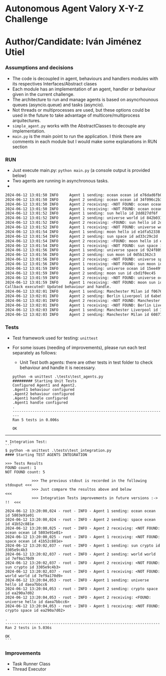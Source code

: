 # Autonomous Agent Valory X-Y-Z Challenge

# Author/Candidate: Iván Jiménez Utiel


### Assumptions and decisions

- The code is decoupled in agent, behaviours and handlers modules with its respectives Interfaces/Abstract clases
- Each module has an implementation of an agent, handler or behaviour given in the current challenge.
- The architecture to run and manage agents is based on asyncrhounous queues (asyncio.queue) and tasks (asyncio).
- Not threads or multiprocesses are used, but these options could be used in the future to take advantage of multicore/multiprocess arquitectures. 
- `simple_agent.py` works with the AbstractClasses to decouple any implementation. 
- `main.py` is the main point to run the application. I think there are comments in each module but I would make some explanations in RUN section

### RUN

* Just execute main.py: `python main.py` (a console output is provided below)
* Two agents are running in asynchronous tasks.
*

```bash
2024-06-12 13:01:50 INFO     Agent 1 sending: ocean ocean id e76dad6fb0
2024-06-12 13:01:50 INFO     Agent 2 sending: ocean ocean id 34f096c2b3
2024-06-12 13:01:50 INFO     Agent 2 receiving: <NOT FOUND: ocean ocean id e76dad6fb0>
2024-06-12 13:01:50 INFO     Agent 1 receiving: <NOT FOUND: ocean ocean id 34f096c2b3>
2024-06-12 13:01:52 INFO     Agent 1 sending: sun hello id 2dd827df6f
2024-06-12 13:01:52 INFO     Agent 2 sending: universe world id 842b0317da
2024-06-12 13:01:52 INFO     Agent 2 receiving: <FOUND: sun hello id 2dd827df6f>
2024-06-12 13:01:52 INFO     Agent 1 receiving: <NOT FOUND: universe world id 842b0317da>
2024-06-12 13:01:54 INFO     Agent 1 sending: moon hello id e1dfa52338
2024-06-12 13:01:54 INFO     Agent 2 sending: sun space id ad33c29c2d
2024-06-12 13:01:54 INFO     Agent 2 receiving: <FOUND: moon hello id e1dfa52338>
2024-06-12 13:01:54 INFO     Agent 1 receiving: <NOT FOUND: sun space id ad33c29c2d>
2024-06-12 13:01:56 INFO     Agent 1 sending: universe space id 924f809d98
2024-06-12 13:01:56 INFO     Agent 2 sending: sun moon id 0d5b1362c3
2024-06-12 13:01:56 INFO     Agent 2 receiving: <NOT FOUND: universe space id 924f809d98>
2024-06-12 13:01:56 INFO     Agent 1 receiving: <NOT FOUND: sun moon id 0d5b1362c3>
2024-06-12 13:01:59 INFO     Agent 1 sending: universe ocean id 15ee49fbb3
2024-06-12 13:01:59 INFO     Agent 2 sending: moon sun id cbd1f0ec45
2024-06-12 13:01:59 INFO     Agent 2 receiving: <NOT FOUND: universe ocean id 15ee49fbb3>
2024-06-12 13:01:59 INFO     Agent 1 receiving: <NOT FOUND: moon sun id cbd1f0ec45>
Callback executed! Updated behaviour and handle.
2024-06-12 13:02:01 INFO     Agent 1 sending: Manchester Milan id f0676d4382
2024-06-12 13:02:01 INFO     Agent 2 sending: Berlin Liverpool id 6abe9b33d1
2024-06-12 13:02:01 INFO     Agent 2 receiving: <NOT FOUND: Manchester Milan id f0676d4382>
2024-06-12 13:02:01 INFO     Agent 1 receiving: <NOT FOUND: Berlin Liverpool id 6abe9b33d1>
2024-06-12 13:02:03 INFO     Agent 1 sending: Manchester Liverpool id 1e2b18db64
2024-06-12 13:02:03 INFO     Agent 2 sending: Manchester Milan id 608775691b
```

### Tests

- Test framework used for testing: `unittest`
- For some issues (needing of improvements), please run each test separately as follows:
    
    * Unit Test both agents: there are other tests in test folder to check behaviour and handle it is necessary. 
    ```
    python -m unittest .\tests\test_agents.py                
    ######### Starting Unit Tests
    Configured Agent1 and Agent2.
    .Agent1 behaviour configured
    .Agent2 behaviour configured
    .Agent1 handle configured
    .Agent1 handle configured
    .
    ----------------------------------------------------------------------
    Ran 5 tests in 0.006s

    OK
    ```
---
    * Integration Test:
    ```
    $ python -m unittest .\tests\test_integration.py         
    #### Starting TEST AGENTS INTEGRATION

    >>> Tests Results
    FOUND count: 1
    NOT FOUND count: 5

                >>> The previous stdout is recorded in the following stdouput <<<
                >>> Just compare the resultos above and below                 <<<
                >>> Integration Tests improvements in future versions :-> !!  <<<

    2024-06-12 13:20:00,024 - root - INFO - Agent 1 sending: ocean ocean id 5803e91e01
    2024-06-12 13:20:00,024 - root - INFO - Agent 2 sending: space ocean id 41b52c881e
    2024-06-12 13:20:00,025 - root - INFO - Agent 2 receiving: <NOT FOUND: ocean ocean id 5803e91e01>
    2024-06-12 13:20:00,025 - root - INFO - Agent 1 receiving: <NOT FOUND: space ocean id 41b52c881e>
    2024-06-12 13:20:02,037 - root - INFO - Agent 1 sending: sun crypto id 3305e9c4b3
    2024-06-12 13:20:02,037 - root - INFO - Agent 2 sending: world world id 7ef9a170d9
    2024-06-12 13:20:02,037 - root - INFO - Agent 2 receiving: <NOT FOUND: sun crypto id 3305e9c4b3>
    2024-06-12 13:20:02,037 - root - INFO - Agent 1 receiving: <NOT FOUND: world world id 7ef9a170d9>
    2024-06-12 13:20:04,053 - root - INFO - Agent 1 sending: universe hello id daea7bbcc6
    2024-06-12 13:20:04,053 - root - INFO - Agent 2 sending: crypto space id ea290a7d02
    2024-06-12 13:20:04,053 - root - INFO - Agent 2 receiving: <FOUND: universe hello id daea7bbcc6>
    2024-06-12 13:20:04,053 - root - INFO - Agent 1 receiving: <NOT FOUND: crypto space id ea290a7d02>

    .
    ----------------------------------------------------------------------
    Ran 2 tests in 5.036s

    OK
    ```

### Improvements

- Task Runner Class
- Thread Executor